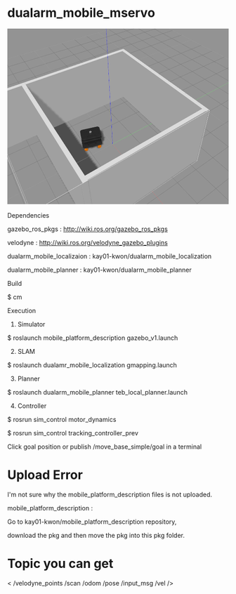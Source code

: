 # dualarm_mobile_mservo

<img src="picture/mecanum_wheel.png" width="700" height="400" />

Dependencies

gazebo_ros_pkgs : http://wiki.ros.org/gazebo_ros_pkgs

velodyne : http://wiki.ros.org/velodyne_gazebo_plugins

dualarm_mobile_localizaion : kay01-kwon/dualarm_mobile_localization

dualarm_mobile_planner : kay01-kwon/dualarm_mobile_planner

Build

$ cm

Execution

1. Simulator

$ roslaunch mobile_platform_description gazebo_v1.launch

2. SLAM

$ roslaunch dualamr_mobile_localization gmapping.launch

3. Planner

$ roslaunch dualarm_mobile_planner teb_local_planner.launch

4. Controller

$ rosrun sim_control motor_dynamics

$ rosrun sim_control tracking_controller_prev

Click goal position or publish /move_base_simple/goal in a terminal

# Upload Error

I'm not sure why the mobile_platform_description files is not uploaded. 

mobile_platform_description : 

Go to kay01-kwon/mobile_platform_description repository, 

download the pkg and then move the pkg into this pkg folder.

# Topic you can get
<
  /velodyne_points
  /scan
  /odom
  /pose
  /input_msg
  /vel
/>
